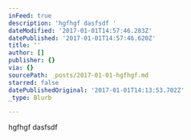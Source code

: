 ```yaml
---
inFeed: true
description: 'hgfhgf dasfsdf '
dateModified: '2017-01-01T14:57:46.283Z'
datePublished: '2017-01-01T14:57:46.620Z'
title: ''
author: []
publisher: {}
via: {}
sourcePath: _posts/2017-01-01-hgfhgf.md
starred: false
datePublishedOriginal: '2017-01-01T14:13:53.702Z'
_type: Blurb

---
```

hgfhgf dasfsdf